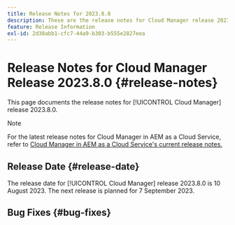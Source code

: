 ```yaml
---
title: Release Notes for 2023.8.0
description: These are the release notes for Cloud Manager release 2023.8.0.
feature: Release Information
exl-id: 2d38abb1-cfc7-44a9-b303-b555e2827eea
---
```


# Release Notes for Cloud Manager Release 2023.8.0 {#release-notes}

This page documents the release notes for [!UICONTROL Cloud Manager] release 2023.8.0.

>[!NOTE]
>
>For the latest release notes for Cloud Manager in AEM as a Cloud Service, refer to [Cloud Manager in AEM as a Cloud Service's current release notes.](https://experienceleague.adobe.com/docs/experience-manager-cloud-service/content/implementing/using-cloud-manager/release-notes-cloud-manager/release-notes-cm-current.html)

## Release Date {#release-date}

The release date for [!UICONTROL Cloud Manager] release 2023.8.0 is 10 August 2023. The next release is planned for 7 September 2023.

## Bug Fixes {#bug-fixes}
